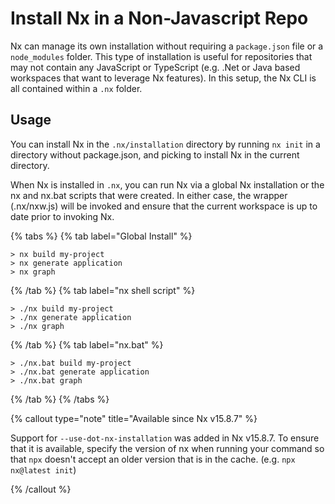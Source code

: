 # Install Nx in a Non-Javascript Repo

Nx can manage its own installation without requiring a `package.json` file or a `node_modules` folder. This type of installation is useful for repositories that may not contain any JavaScript or TypeScript (e.g. .Net or Java based workspaces that want to leverage Nx features). In this setup, the Nx CLI is all contained within a `.nx` folder.

## Usage

You can install Nx in the `.nx/installation` directory by running `nx init` in a directory without package.json, and picking to install Nx in the current directory.

When Nx is installed in `.nx`, you can run Nx via a global Nx installation or the nx and nx.bat scripts that were created. In either case, the wrapper (.nx/nxw.js) will be invoked and ensure that the current workspace is up to date prior to invoking Nx.

{% tabs %}
{% tab label="Global Install" %}

```shell
> nx build my-project
> nx generate application
> nx graph
```

{% /tab %}
{% tab label="nx shell script" %}

```shell
> ./nx build my-project
> ./nx generate application
> ./nx graph
```

{% /tab %}
{% tab label="nx.bat" %}

```shell
> ./nx.bat build my-project
> ./nx.bat generate application
> ./nx.bat graph
```

{% /tab %}
{% /tabs %}

{% callout type="note" title="Available since Nx v15.8.7" %}

Support for `--use-dot-nx-installation` was added in Nx v15.8.7. To ensure that it is available, specify the version of nx when running your command so that `npx` doesn't accept an older version that is in the cache. (e.g. `npx nx@latest init`)

{% /callout %}
